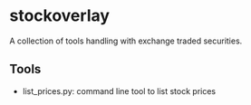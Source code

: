 # stockoverlay

A collection of tools handling with exchange traded securities.


## Tools
* list_prices.py: command line tool to list stock prices
